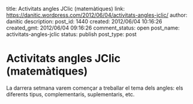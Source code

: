title: Activitats angles JClic (matemàtiques)
link: https://danitic.wordpress.com/2012/06/04/activitats-angles-jclic/
author: danitic
description: 
post_id: 1440
created: 2012/06/04 10:16:26
created_gmt: 2012/06/04 09:16:26
comment_status: open
post_name: activitats-angles-jclic
status: publish
post_type: post

# Activitats angles JClic (matemàtiques)

La darrera setmana varem començar a treballar el tema dels angles: els diferents tipus, complementaris, suplementaris, etc.